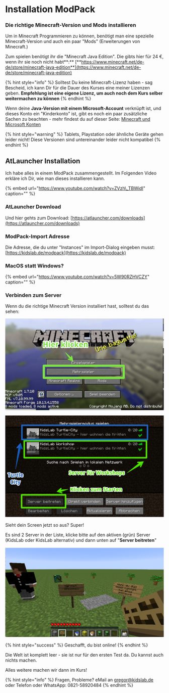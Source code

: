 # Installation ModPack

### Die richtige Minecraft-Version und Mods installieren

Um in Minecraft Programmieren zu können, benötigt man eine spezielle Minecraft-Version und auch ein paar "Mods" \(Erweiterungen von Minecraft.\)

Zum spielen benötigt ihr die "Minecraft Java Edition". Die gibts hier für 24 €, wenn ihr sie noch nicht habt**:** [**https://www.minecraft.net/de-de/store/minecraft-java-edition**](https://www.minecraft.net/de-de/store/minecraft-java-edition)

{% hint style="info" %}
Solltest Du keine Minecraft-Lizenz haben - sag Bescheid, ich kann Dir für die Dauer des Kurses eine meiner Lizenzen geben. **Empfehlung ist eine eigene Lizenz, um auch noch dem Kurs selber weitermachen zu können** 
{% endhint %}

Wenn deine **Java-Version mit einem Microsoft-Account** verknüpft ist, und dieses Konto ein "Kinderkonto" ist, gibt es noch ein paar zusätzliche Sachen zu beachten - mehr findest du auf dieser Seite: [Minecraft und Microsoft Konten](minecraft-und-microsoft-konten.md)

{% hint style="warning" %}
Tablets, Playstation oder ähnliche Geräte gehen leider nicht! Diese Versionen sind untereinander leider nicht kompatibel
{% endhint %}

## AtLauncher Installation

Ich habe alles in einem ModPack zusammengestellt. Im Folgenden Video erkläre ich Dir, wie man dieses installieren kann.

{% embed url="https://www.youtube.com/watch?v=ZVzh\_TBWidI" caption="" %}

### AtLauncher Download

Und hier gehts zum Download: [https://atlauncher.com/downloads](https://atlauncher.com/downloads)

### ModPack-Import Adresse

Die Adresse, die du unter "Instances" im Import-Dialog eingeben musst: [https://kidslab.de/modpack](https://kidslab.de/modpack)

### **MacOS statt Windows?**

{% embed url="https://www.youtube.com/watch?v=5W90RZHVCZY" caption="" %}

### Verbinden zum Server

Wenn du die richtige Minecraft Version installiert hast, solltest du das sehen:

![](../../.gitbook/assets/image%20%281%29.png)

![](../../.gitbook/assets/turtle-serverauswahl.png)

Sieht dein Screen jetzt so aus? Super!

Es sind 2 Server in der Liste, klicke bitte auf den aktiven \(grün\) Server \(KidsLab oder KidsLab alternativ\) und dann unten auf "**Server beitreten**"

![](../../.gitbook/assets/minecraft-server-screen.png)

{% hint style="success" %}
Geschafft, du bist online!
{% endhint %}

Die Welt ist komplett leer - sie ist nur für den ersten Test da. Du kannst auch nichts machen.

Alles weitere machen wir dann im Kurs!

{% hint style="info" %}
Fragen, Probleme? eMail an gregor@kidslab.de oder Telefon oder WhatsApp: 0821-58920484
{% endhint %}

